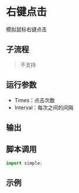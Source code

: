 # 右键点击 
模拟鼠标右键点击


## 子流程
> 不支持


## 运行参数

* Times：点击次数
* Interval：每次之间的间隔


## 输出
   


## 脚本调用

```python
import simple;

```

## 示例